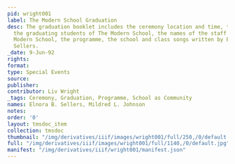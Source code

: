 ```yaml
---
pid: wright001
label: The Modern School Graduation
desc: The graduation booklet includes the ceremony location and time, the names of
  the graduating students of The Modern School, the names of the staff staff of The
  Modern School, the programme, the school and class songs written by E.B. [Elnora]
  Sellers.
_date: 9-Jun-92
rights:
format:
type: Special Events
source:
publisher:
contributor: Liv Wright
_tags: Ceremony, Graduation, Programme, School as Community
names: Elnora B. Sellers, Mildred L. Johnson
notes:
order: '0'
layout: tmsdoc_item
collection: tmsdoc
thumbnail: "/img/derivatives/iiif/images/wright001/full/250,/0/default.jpg"
full: "/img/derivatives/iiif/images/wright001/full/1140,/0/default.jpg"
manifest: "/img/derivatives/iiif/wright001/manifest.json"
---
```

